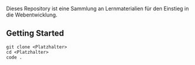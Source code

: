 Dieses Repository ist eine Sammlung an Lernmaterialien für den Einstieg in die Webentwicklung.

## Getting Started


```shell
git clone <Platzhalter>
cd <Platzhalter> 
code .
```

